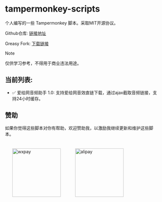 # tampermonkey-scripts

个人编写的一些 Tampermonkey 脚本。采取MIT开源协议。

Github仓库: [链接地址](https://github.com/dogyyds/tampermonkey-scripts)

Greasy Fork: [下载链接](https://greasyfork.org/zh-CN/scripts?by=1436051)

> [!NOTE] 
> 仅供学习参考，不得用于商业违法用途。

## 当前列表: 
- ✅ 爱给网音频助手 1.0: 支持爱给网音效直链下载，通过ajax截取音频链接，支持24小时缓存。
 
## 赞助
如果你觉得这些脚本对你有帮助，欢迎赞助我，以激励我继续更新和维护这些脚本。

<div style="display: flex; flex-wrap: wrap;">
  <div style="display: flex; align-items: center; flex-direction: row;">
    <img src="https://s2.loli.net/2022/12/29/TtNiqZnwy6ESGjO.jpg" alt="wxpay" width="160px" style="margin: 24px;"/>
  </div>
  <div style="display: flex; align-items: center; flex-direction: row;">
    <img src="https://s2.loli.net/2022/12/29/5xk8paK4wGDnAhW.jpg" alt="alipay" width="160px"  style="margin:24px;"/>
  </div>
</div>

